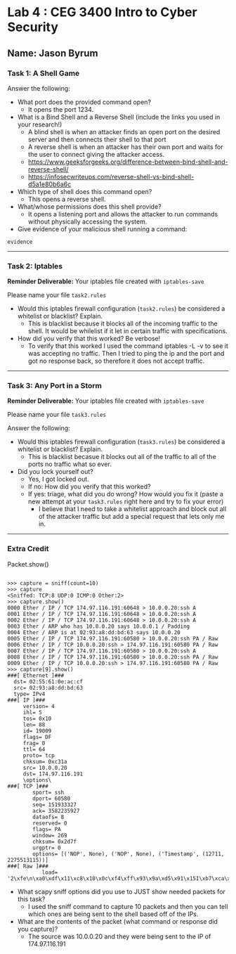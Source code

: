 # Lab 4 : CEG 3400 Intro to Cyber Security

## Name: Jason Byrum

### Task 1: A Shell Game 

Answer the following:

* What port does the provided command open?
  * It opens the port 1234.
* What is a Bind Shell and a Reverse Shell (include the links you used in 
  your research!)
  * A blind shell is when an attacker finds an open port on the desired server and then connects their shell to that port
  * A reverse shell is when an attacker has their own port and waits for the user to connect giving the attacker access.
  * https://www.geeksforgeeks.org/difference-between-bind-shell-and-reverse-shell/
  * https://infosecwriteups.com/reverse-shell-vs-bind-shell-d5a1e80b6a6c
* Which type of shell does this command open?
  * This opens a reverse shell. 
* What/whose permissions does this shell provide?
  * It opens a listening port and allows the attacker to run commands without physically accessing the system.
* Give evidence of your malicious shell running a command:

```
evidence
```

---

### Task 2: Iptables

**Reminder Deliverable:** Your iptables file created with `iptables-save`

Please name your file `task2.rules`

* Would this iptables firewall configuration (`task2.rules`) be considered a whitelist or blacklist?  Explain.
  * This is blacklist because it blocks all of the incoming traffic to the shell. It would be whilelist if it let in certain traffic with specifications.
* How did you verify that this worked?  Be verbose!
  * To verify that this worked I used the command iptables -L -v to see it was accepting no traffic. Then I tried to ping the ip and the port and got no response back, so therefore it does not accept traffic.
---

### Task 3: Any Port in a Storm

**Reminder Deliverable:** Your iptables file created with `iptables-save`

Please name your file `task3.rules`

Answer the following:

* Would this iptables firewall configuration (`task3.rules`) be considered a whitelist or blacklist?  Explain.
  * This is blacklist becasue it blocks out all of the traffic to all of the ports no traffic what so ever.
* Did you lock yourself out?
    * Yes, I got locked out.
  * If no: How did you verify that this worked?  
  * If yes: triage, what did you do wrong?  How would you fix it (paste a 
    new attempt at your `task3.rules` right here and try to fix your error)
      * I believe that I need to take a whitelist approach and block out all of the attacker traffic but add a special request that lets only me in.

---

### Extra Credit

Packet.show()

```

>>> capture = sniff(count=10)
>>> capture
<Sniffed: TCP:8 UDP:0 ICMP:0 Other:2>
>>> capture.show()
0000 Ether / IP / TCP 174.97.116.191:60648 > 10.0.0.20:ssh A
0001 Ether / IP / TCP 174.97.116.191:60648 > 10.0.0.20:ssh A
0002 Ether / IP / TCP 174.97.116.191:60648 > 10.0.0.20:ssh A
0003 Ether / ARP who has 10.0.0.20 says 10.0.0.1 / Padding
0004 Ether / ARP is at 02:93:a8:dd:bd:63 says 10.0.0.20
0005 Ether / IP / TCP 174.97.116.191:60580 > 10.0.0.20:ssh PA / Raw
0006 Ether / IP / TCP 10.0.0.20:ssh > 174.97.116.191:60580 PA / Raw
0007 Ether / IP / TCP 174.97.116.191:60580 > 10.0.0.20:ssh A
0008 Ether / IP / TCP 174.97.116.191:60580 > 10.0.0.20:ssh PA / Raw
0009 Ether / IP / TCP 10.0.0.20:ssh > 174.97.116.191:60580 PA / Raw
>>> capture[9].show()
###[ Ethernet ]###
  dst= 02:55:61:0e:ac:cf
  src= 02:93:a8:dd:bd:63
  type= IPv4
###[ IP ]###
     version= 4
     ihl= 5
     tos= 0x10
     len= 88
     id= 19009
     flags= DF
     frag= 0
     ttl= 64
     proto= tcp
     chksum= 0xc31a
     src= 10.0.0.20
     dst= 174.97.116.191
     \options\
###[ TCP ]###
        sport= ssh
        dport= 60580
        seq= 151933327
        ack= 3582235927
        dataofs= 8
        reserved= 0
        flags= PA
        window= 269
        chksum= 0x2d7f
        urgptr= 0
        options= [('NOP', None), ('NOP', None), ('Timestamp', (12711, 2275513115))]
###[ Raw ]###
           load= '2\xfe\n\xa0\xdf\x11\xc8\x10\x0c\xf4\xff\x93\x9a\xd5\x91\x15I\xb7\xca\x190\xfc\xc8\x0e\r\x16\xff{\xa3\xe2\xbd\xcc\xa9\xcdq\xd3'

```

* What scapy sniff options did you use to JUST show needed packets for this task?
  * I used the sniff command to capture 10 packets and then you can tell which ones are being sent to the shell based off of the IPs.
* What are the contents of the packet (what command or response did you capture)?
  * The source was 10.0.0.20 and they were being sent to the IP of 174.97.116.191

